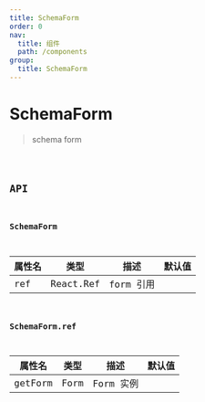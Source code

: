 ```yaml
---
title: SchemaForm
order: 0
nav:
  title: 组件
  path: /components
group:
  title: SchemaForm
---
```


# SchemaForm

> schema form

<code src="./demo/index_1.tsx" />

## API

### SchemaForm

| 属性名 | 类型                    | 描述     | 默认值 |
| ------ | ----------------------- | -------- | ------ |
| ref | React.Ref                  | form 引用 |     |

### SchemaForm.ref

| 属性名 | 类型                    | 描述     | 默认值 |
| ------ | ----------------------- | -------- | ------ |
| getForm  | Form | Form 实例 |  |
